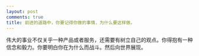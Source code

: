 ```yaml
---
layout: post
comments: true
title: 前进的道路中，你要记得你做的事情，为什么要这样做。
---
```




伟大的事业不仅关乎一种产品或者服务，还需要有树立自己的观点。你得抱有一种信念和毅力。你要明白你在为什么而战斗。然后向世界展现。

